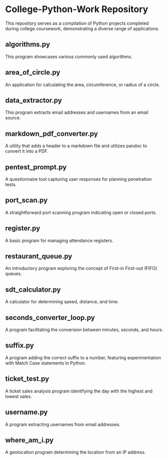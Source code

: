 # College-Python-Work Repository

This repository serves as a compilation of Python projects completed during college coursework, demonstrating a diverse range of applications.
## algorithms.py

This program showcases various commonly used algorithms.
## area_of_circle.py

An application for calculating the area, circumference, or radius of a circle.
## data_extractor.py

This program extracts email addresses and usernames from an email source.
## markdown_pdf_converter.py

A utility that adds a header to a markdown file and utilizes pandoc to convert it into a PDF.
## pentest_prompt.py

A questionnaire tool capturing user responses for planning penetration tests.
## port_scan.py

A straightforward port scanning program indicating open or closed ports.
## register.py

A basic program for managing attendance registers.
## restaurant_queue.py

An introductory program exploring the concept of First-in First-out (FIFO) queues.
## sdt_calculator.py

A calculator for determining speed, distance, and time.
## seconds_converter_loop.py

A program facilitating the conversion between minutes, seconds, and hours.
## suffix.py

A program adding the correct suffix to a number, featuring experimentation with Match Case statements in Python.
## ticket_test.py

A ticket sales analysis program identifying the day with the highest and lowest sales.
## username.py

A program extracting usernames from email addresses.
## where_am_i.py

A geolocation program determining the location from an IP address.

